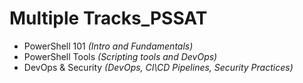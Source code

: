 

# Multiple Tracks_PSSAT

- PowerShell 101 *(Intro and Fundamentals)*
- PowerShell Tools *(Scripting tools and DevOps)*
- DevOps & Security *(DevOps, CI\CD Pipelines, Security Practices)*
